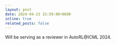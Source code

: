 ```yaml
---
layout: post
date: 2024-04-23 15:59:00+0600
inline: true
related_posts: false
---
```


Will be serving as a reviewer in AutoRL@ICML 2024.
